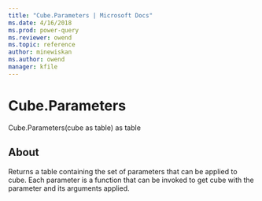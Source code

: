 ```yaml
---
title: "Cube.Parameters | Microsoft Docs"
ms.date: 4/16/2018
ms.prod: power-query
ms.reviewer: owend
ms.topic: reference
author: minewiskan
ms.author: owend
manager: kfile
---
```

# Cube.Parameters
Cube.Parameters(cube as table) as table  
  
## About  
Returns a table containing the set of parameters that can be applied to cube. Each parameter is a function that can be invoked to get cube with the parameter and its arguments applied.  
  
